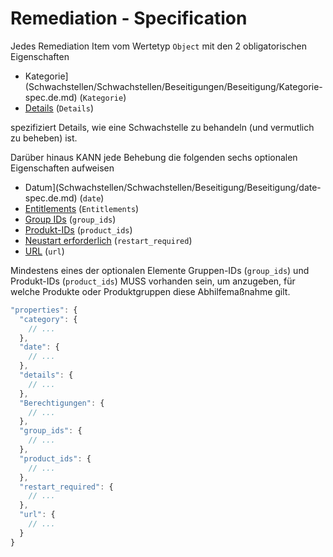 # Remediation - Specification

Jedes Remediation Item vom Wertetyp `Object` mit den 2 obligatorischen Eigenschaften

* Kategorie](Schwachstellen/Schwachstellen/Beseitigungen/Beseitigung/Kategorie-spec.de.md) (`Kategorie`)
* [Details](Schwachstellen/Vulnerabilitaet/Massnahmen/Massnahme/Details-spec.de.md) (`Details`)

spezifiziert Details, wie eine Schwachstelle zu behandeln (und vermutlich zu beheben) ist.

Darüber hinaus KANN jede Behebung die folgenden sechs optionalen Eigenschaften aufweisen

* Datum](Schwachstellen/Schwachstellen/Beseitigung/Beseitigung/date-spec.de.md) (`date`)
* [Entitlements](Schwachstellen/Vulnerabilität/Maßnahmen/Remediation/Entitlements-spec.de.md) (`Entitlements`)
* [Group IDs](Schwachstellen/Schwachstellen/Beseitigungen/Beseitigung/group_ids-spec.de.md) (`group_ids`)
* [Produkt-IDs](Schwachstellen/Schwachstellen/Beseitigungen/Beseitigung/product_ids-spec.de.md) (`product_ids`)
* [Neustart erforderlich](Schwachstellen/Vulnerability/Remediations/Remediation/restart_required-spec.de.md) (`restart_required`)
* [URL](Schwachstellen/Schwachstellen/Beseitigungen/Beseitigung/url-spec.de.md) (`url`)

Mindestens eines der optionalen Elemente Gruppen-IDs (`group_ids`) und Produkt-IDs (`product_ids`) MUSS vorhanden sein, um anzugeben, für welche Produkte oder Produktgruppen diese Abhilfemaßnahme gilt.

```javascript
"properties": {
  "category": {
    // ...
  },
  "date": {
    // ...
  },
  "details": {
    // ...
  },
  "Berechtigungen": {
    // ...
  },
  "group_ids": {
    // ...
  },
  "product_ids": {
    // ...
  },
  "restart_required": {
    // ...
  },
  "url": {
    // ...
  }
}
```
